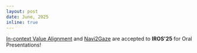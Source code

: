 ```yaml
---
layout: post
date: June, 2025
inline: true
---
```


[In-context Value Alignment](publications#li2025iclhf) and [Navi2Gaze](publications#zhu2025navi2gaze) are accepted to **IROS'25** for <span class="highlight">Oral</span> Presentations!
